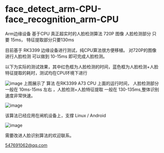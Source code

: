 # face_detect_arm-CPU-face_recognition_arm-CPU
Arm边缘设备 基于CPU 真正超实时的人脸检测算法 720P 图像 人脸检测部分 只要 15ms， 特征提取部分只要130ms

目前基于 RK3399 边缘设备进行测试，纯CPU算法很方便移植。
对720P的图像进行人脸检测 可以做到 10-15ms 即可完成人脸检测。

以下为实际的测试效果，其中红色框为人脸检测的时间，蓝色框为人脸检测+人脸特征提取的耗时，测试均在CPU环境下进行

![image](https://user-images.githubusercontent.com/15781088/118229982-80f19000-b4bf-11eb-90ef-4dad211c0461.png)
上图展示了 算法 在RK3399 A73 CPU 上面的运行时间， 人脸检测部分一般在 10ms-15ms 左右 ，人脸检测+人脸特征提取 一般在 130-135ms,整体识别速度非常快速。

![image](https://user-images.githubusercontent.com/15781088/118230080-a54d6c80-b4bf-11eb-841f-59f366a7050c.png)

该算法已经应用在闸机设备上，支撑 Linux / Android 

![image](https://user-images.githubusercontent.com/15781088/118230375-27d62c00-b4c0-11eb-894e-91d8e4a62aa8.png)

需要改进人脸识别算法的欢迎联系。


547691062@qq.com
